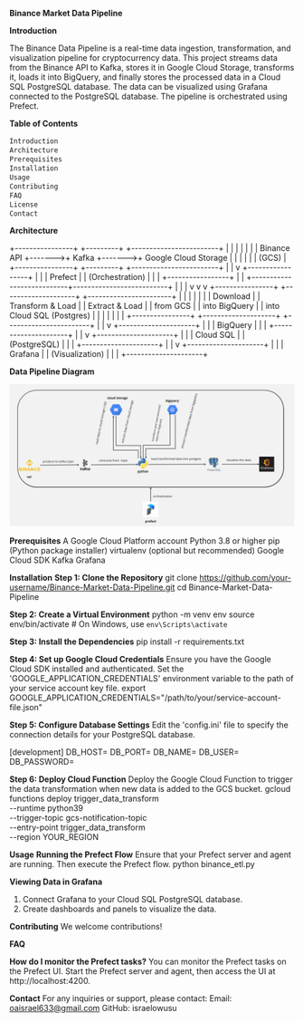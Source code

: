 **Binance Market Data Pipeline**



**Introduction**

The Binance Data Pipeline is a real-time data ingestion, transformation, and visualization pipeline for cryptocurrency data. 
This project streams data from the Binance API to Kafka, stores it in Google Cloud Storage, transforms it, loads it into BigQuery, 
and finally stores the processed data in a Cloud SQL PostgreSQL database. 
The data can be visualized using Grafana connected to the PostgreSQL database. 
The pipeline is orchestrated using Prefect.


**Table of Contents**

    Introduction
    Architecture
    Prerequisites
    Installation
    Usage
    Contributing
    FAQ
    License
    Contact


  **Architecture**
  
+----------------+        +---------+       +------------------------+
|                |        |         |       |                        |
|  Binance API   +------->+  Kafka  +------->+ Google Cloud Storage  |
|                |        |         |       |        (GCS)           |
+----------------+        +---------+       +------------------------+
                                                 |
                                                 |
                                                 v
                                       +-----------------+
                                       |                 |
                                       |    Prefect      |
                                       | (Orchestration) |
                                       |                 |
                                       +-----------------+
                                                 |
                                                 |
                     +---------------------------+--------------------------+
                     |                           |                          |
                     v                           v                          v
            +----------------+          +--------------------+     +-----------------------+
            |                |          |                    |     |                       |
            |   Download     |          |  Transform & Load  |     |    Extract & Load     |
            |   from GCS     |          |   into BigQuery    |     | into Cloud SQL (Postgres) |
            |                |          |                    |     |                       |
            +----------------+          +--------------------+     +-----------------------+
                                                 |
                                                 |
                                                 v
                                       +---------------------+
                                       |                     |
                                       |  BigQuery           |
                                       |                     |
                                       +---------------------+
                                                 |
                                                 |
                                                 v
                                       +---------------------+
                                       |                     |
                                       |  Cloud SQL          |
                                       |  (PostgreSQL)       |
                                       |                     |
                                       +---------------------+
                                                 |
                                                 |
                                                 v
                                       +---------------------+
                                       |                     |
                                       |     Grafana         |
                                       |   (Visualization)   |
                                       |                     |
                                       +---------------------+


**Data Pipeline Diagram**

![alt text](BinanceDataPipeline.jpg)


**Prerequisites**
    A Google Cloud Platform account
    Python 3.8 or higher
    pip (Python package installer)
    virtualenv (optional but recommended)
    Google Cloud SDK
    Kafka
    Grafana


**Installation**
**Step 1: Clone the Repository**
git clone https://github.com/your-username/Binance-Market-Data-Pipeline.git
cd Binance-Market-Data-Pipeline 

**Step 2: Create a Virtual Environment**
python -m venv env
source env/bin/activate  # On Windows, use `env\Scripts\activate`

**Step 3: Install the Dependencies**
pip install -r requirements.txt

**Step 4: Set up Google Cloud Credentials**
Ensure you have the Google Cloud SDK installed and authenticated. Set the 'GOOGLE_APPLICATION_CREDENTIALS' environment variable to the path of your service account key file.
export GOOGLE_APPLICATION_CREDENTIALS="/path/to/your/service-account-file.json"

**Step 5: Configure Database Settings**
Edit the 'config.ini' file to specify the connection details for your PostgreSQL database.

[development]
DB_HOST=<your-db-host>
DB_PORT=<your-db-port>
DB_NAME=<your-db-name>
DB_USER=<your-db-user>
DB_PASSWORD=<your-db-password>

**Step 6: Deploy Cloud Function**
Deploy the Google Cloud Function to trigger the data transformation when new data is added to the GCS bucket.
gcloud functions deploy trigger_data_transform \
    --runtime python39 \
    --trigger-topic gcs-notification-topic \
    --entry-point trigger_data_transform \
    --region YOUR_REGION


**Usage**
**Running the Prefect Flow**
Ensure that your Prefect server and agent are running. Then execute the Prefect flow.
python binance_etl.py


**Viewing Data in Grafana**
1. Connect Grafana to your Cloud SQL PostgreSQL database.
2. Create dashboards and panels to visualize the data.

**Contributing**
We welcome contributions!


**FAQ**

**How do I monitor the Prefect tasks?**
You can monitor the Prefect tasks on the Prefect UI. Start the Prefect server and agent, then access the UI at http://localhost:4200.


**Contact**
For any inquiries or support, please contact:
Email: oaisrael633@gmail.com
GitHub: israelowusu